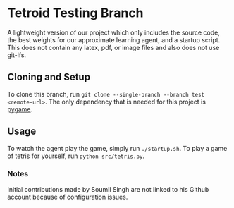 # Tetroid Testing Branch
A lightweight version of our project which only includes the source code, the best weights for our approximate learning agent, and a startup script. This does not contain any latex, pdf, or image files and also does not use git-lfs. 

## Cloning and Setup
To clone this branch, run `git clone --single-branch --branch test <remote-url>`. The only dependency that is needed for this project is [pygame](https://www.pygame.org/news).

## Usage
To watch the agent play the game, simply run `./startup.sh`. To play a game of tetris for yourself, run `python src/tetris.py`.

### Notes
Initial contributions made by Soumil Singh are not linked to his Github account because of configuration issues.
